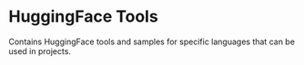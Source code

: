 # HuggingFace Tools

Contains HuggingFace tools and samples for specific languages that can be used in projects.
